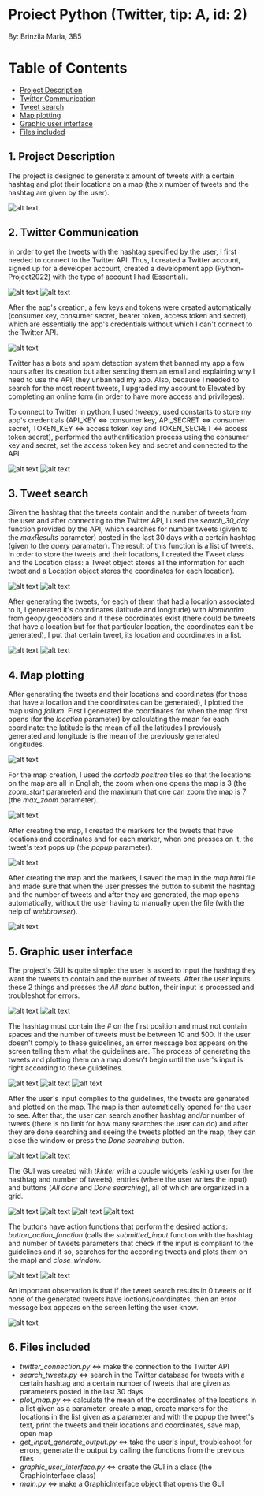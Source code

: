 # Proiect Python (Twitter, tip: A, id: 2)
By: Brinzila Maria, 3B5

Table of Contents
=================
  * [Project Description](#1-project-description)
  * [Twitter Communication](#2-twitter-communication)
  * [Tweet search](#3-tweet-search)
  * [Map plotting](#4-map-plotting)
  * [Graphic user interface](#5-graphic-user-interface)
  * [Files included](#6-files-included) 

## 1. Project Description
The project is designed to generate x amount of tweets with a certain hashtag and plot their locations on a map (the x number of tweets and the hashtag are given by the user).

![alt text](https://github.com/mariabrinzila/Proiect-Python/blob/main/README_photos/description.png?raw=true) 

## 2. Twitter Communication
In order to get the tweets with the hashtag specified by the user, I first needed to connect to the Twitter API. Thus, I created a Twitter account, signed up for a developer account, created a development app (Python-Project2022) with the type of account I had (Essential). 

![alt text](https://github.com/mariabrinzila/Proiect-Python/blob/main/README_photos/twitter_developer_account.png?raw=true) 
![alt text](https://github.com/mariabrinzila/Proiect-Python/blob/main/README_photos/twitter_app.png?raw=true) 

After the app's creation, a few keys and tokens were created automatically (consumer key, consumer secret, bearer token, access token and secret), which are essentially the app's credentials without which I can't connect to the Twitter API. 

![alt text](https://github.com/mariabrinzila/Proiect-Python/blob/main/README_photos/app_credentials.png?raw=true) 

Twitter has a bots and spam detection system that banned my app a few hours after its creation but after sending them an email and explaining why I need to use the API, they unbanned my app. Also, because I needed to search for the most recent tweets, I upgraded my account to Elevated by completing an online form (in order to have more access and privileges). 

To connect to Twitter in python, I used *tweepy*, used constants to store my app's credentials (API_KEY <=> consumer key, API_SECRET <=> consumer secret, TOKEN_KEY <=> access token key and TOKEN_SECRET <=> access token secret), performed the authentification process using the consumer key and secret, set the access token key and secret and connected to the API. 

![alt text](https://github.com/mariabrinzila/Proiect-Python/blob/main/README_photos/app_credentials_python.png?raw=true) 
![alt text](https://github.com/mariabrinzila/Proiect-Python/blob/main/README_photos/python_connection_to_twitter.png?raw=true) 

## 3. Tweet search
Given the hashtag that the tweets contain and the number of tweets from the user and after connecting to the Twitter API, I used the *search_30_day* function provided by the API, which searches for number tweets (given to the *maxResults* parameter) posted in the last 30 days with a certain hashtag (given to the *query* paramater). The result of this function is a list of tweets. In order to store the tweets and their locations, I created the Tweet class and the Location class: a Tweet object stores all the information for each tweet and a Location object stores the coordinates for each location).

![alt text](https://github.com/mariabrinzila/Proiect-Python/blob/main/README_photos/tweet_class.png?raw=true) 
![alt text](https://github.com/mariabrinzila/Proiect-Python/blob/main/README_photos/location_class.png?raw=true)

After generating the tweets, for each of them that had a location associated to it, I generated it's coordinates (latitude and longitude) with *Nominatim* from geopy.geocoders and if these coordinates exist (there could be tweets that have a location but for that particular location, the coordinates can't be generated), I put that certain tweet, its location and coordinates in a list.

![alt text](https://github.com/mariabrinzila/Proiect-Python/blob/main/README_photos/print_tweet_location.png?raw=true) 
![alt text](https://github.com/mariabrinzila/Proiect-Python/blob/main/README_photos/print_tweet_no_location.png?raw=true)

## 4. Map plotting
After generating the tweets and their locations and coordinates (for those that have a location and the coordinates can be generated), I plotted the map using *folium*. First I generated the coordinates for when the map first opens (for the *location* parameter) by calculating the mean for each coordinate: the latitude is the mean of all the latitudes I previously generated and longitude is the mean of the previously generated longitudes. 

![alt text](https://github.com/mariabrinzila/Proiect-Python/blob/main/README_photos/map_initial_coordinates.png?raw=true)

For the map creation, I used the *cartodb positron* tiles so that the locations on the map are all in English, the zoom when one opens the map is 3 (the *zoom_start* parameter) and the maximum that one can zoom the map is 7 (the *max_zoom* parameter). 

![alt text](https://github.com/mariabrinzila/Proiect-Python/blob/main/README_photos/map_creation.png?raw=true)

After creating the map, I created the markers for the tweets that have locations and coordinates and for each marker, when one presses on it, the tweet's text pops up (the *popup* parameter). 

![alt text](https://github.com/mariabrinzila/Proiect-Python/blob/main/README_photos/map_markers.png?raw=true)

After creating the map and the markers, I saved the map in the *map.html* file and made sure that when the user presses the button to submit the hashtag and the number of tweets and after they are generated, the map opens automatically, without the user having to manually open the file (with the help of *webbrowser*). 

![alt text](https://github.com/mariabrinzila/Proiect-Python/blob/main/README_photos/map.png?raw=true)

## 5. Graphic user interface
The project's GUI is quite simple: the user is asked to input the hashtag they want the tweets to contain and the number of tweets. After the user inputs these 2 things and presses the *All done* button, their input is processed and troubleshot for errors. 

![alt text](https://github.com/mariabrinzila/Proiect-Python/blob/main/README_photos/troubleshoot_hashtag.png?raw=true)
![alt text](https://github.com/mariabrinzila/Proiect-Python/blob/main/README_photos/troubleshoot_number.png?raw=true)

The hashtag must contain the *#* on the first position and must not contain spaces and the number of tweets must be between 10 and 500. If the user doesn't comply to these guidelines, an error message box appears on the screen telling them what the guidelines are. The process of generating the tweets and plotting them on a map doesn't begin until the user's input is right according to these guidelines. 

![alt text](https://github.com/mariabrinzila/Proiect-Python/blob/main/README_photos/hashtag_error_%23.png?raw=true)
![alt text](https://github.com/mariabrinzila/Proiect-Python/blob/main/README_photos/hashtag_error_spaces.png?raw=true)
![alt text](https://github.com/mariabrinzila/Proiect-Python/blob/main/README_photos/number_error.png?raw=true)

After the user's input complies to the guidelines, the tweets are generated and plotted on the map. The map is then automatically opened for the user to see. After that, the user can search another hashtag and/or number of tweets (there is no limit for how many searches the user can do) and after they are done searching and seeing the tweets plotted on the map, they can close the window or press the *Done searching* button. 

![alt text](https://github.com/mariabrinzila/Proiect-Python/blob/main/README_photos/GUI.png?raw=true)
![alt text](https://github.com/mariabrinzila/Proiect-Python/blob/main/README_photos/generate_output.png?raw=true)

The GUI was created with *tkinter* with a couple widgets (asking user for the hasthtag and number of tweets), entries (where the user writes the input) and buttons (*All done* and *Done searching*), all of which are organized in a grid. 

![alt text](https://github.com/mariabrinzila/Proiect-Python/blob/main/README_photos/window.png?raw=true)
![alt text](https://github.com/mariabrinzila/Proiect-Python/blob/main/README_photos/window_grid.png?raw=true)
![alt text](https://github.com/mariabrinzila/Proiect-Python/blob/main/README_photos/get_hashtag.png?raw=true)
![alt text](https://github.com/mariabrinzila/Proiect-Python/blob/main/README_photos/get_number.png?raw=true)

The buttons have action functions that perform the desired actions: *button_action_function* (calls the *submitted_input* function with the hashtag and number of tweets parameters that check if the input is compliant to the guidelines and if so, searches for the according tweets and plots them on the map) and *close_window*. 

![alt text](https://github.com/mariabrinzila/Proiect-Python/blob/main/README_photos/buttons.png?raw=true)
![alt text](https://github.com/mariabrinzila/Proiect-Python/blob/main/README_photos/button_functions.png?raw=true)

An important observation is that if the tweet search results in 0 tweets or if none of the generated tweets have loctions/coordinates, then an error message box appears on the screen letting the user know.

![alt text](https://github.com/mariabrinzila/Proiect-Python/blob/main/README_photos/no_locations_error.png?raw=true)

## 6. Files included
  * *twitter_connection.py* <=> make the connection to the Twitter API
  * *search_tweets.py* <=> search in the Twitter database for tweets with a certain hashtag and a certain number of tweets that are given as parameters posted in the last 30 days
  * *plot_map.py* <=> calculate the mean of the coordinates of the locations in a list given as a parameter, create a map, create markers for the locations in the list given as a parameter and with the popup the tweet's text, print the tweets and their locations and coordinates, save map, open map
  * *get_input_generate_output.py* <=> take the user's input, troubleshoot for errors, generate the output by calling the functions from the previous files
  * *graphic_user_interface.py* <=> create the GUI in a class (the GraphicInterface class)
  * *main.py* <=> make a GraphicInterface object that opens the GUI
